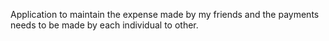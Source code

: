 Application to maintain the expense made by my friends and the payments needs to be made by each individual to other.